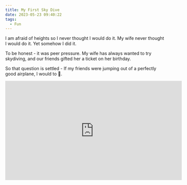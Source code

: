 ```yaml
---
title: My First Sky Dive
date: 2023-05-23 09:40:22
tags:
  - Fun
---
```


I am afraid of heights so I never thought I would do it. My wife never thought I would do it. Yet somehow I did it.

<!-- more -->

To be honest - it was peer pressure. My wife has always wanted to try skydiving, and our friends gifted her a ticket on her birthday.

So that question is settled - If my friends were jumping out of a perfectly good airplane, I would to 🤣.

<iframe width="560" height="315" src="https://www.youtube.com/embed/EWhvT_6gV1k" title="YouTube video player" frameborder="0" allow="accelerometer; autoplay; clipboard-write; encrypted-media; gyroscope; picture-in-picture; web-share" allowfullscreen></iframe>
